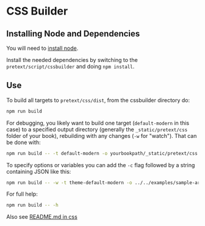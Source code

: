 # CSS Builder

## Installing Node and Dependencies

You will need to [install node](https://nodejs.org/en/download/package-manager).

Install the needed dependencies by switching to the `pretext/script/cssbuilder` and doing `npm install`.

## Use

To build all targets to `pretext/css/dist`, from the cssbuilder directory do:

```bash
npm run build
```

For debugging, you likely want to build one target (`default-modern` in this case) to a specified output directory (generally the `_static/pretext/css` folder of your book), rebuilding with any changes (`-w` for "watch"). That can be done with:

```bash
npm run build -- -t default-modern -o yourbookpath/_static/pretext/css -w'
```

To specify options or variables you can add the `-c` flag followed by a string containing JSON like this:

```bash
npm run build -- -w -t theme-default-modern -o ../../examples/sample-article/out/_static/pretext/css -c '{"options":{"assemblages":"oscar-levin"},"variables":{"primary-color":"rgb(80, 30, 80)", "secondary-color":"rgb(20, 160, 30)", "primary-color-dark":"#b88888"}}'
```

For full help:

```bash
npm run build -- -h
```

Also see [README.md in css](../../css/README.md)
